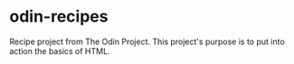 # odin-recipes
Recipe project from The Odin Project. This project's purpose is to put into action the basics of HTML. 
